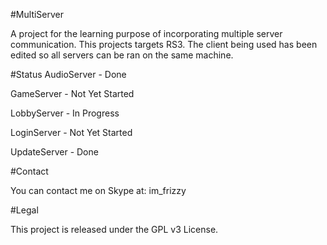 #MultiServer

A project for the learning purpose of incorporating multiple server communication. This projects targets RS3.
The client being used has been edited so all servers can be ran on the same machine.

#Status
AudioServer - Done

GameServer - Not Yet Started

LobbyServer - In Progress

LoginServer - Not Yet Started

UpdateServer - Done

#Contact

You can contact me on Skype at: im_frizzy

#Legal

This project is released under the GPL v3 License.
